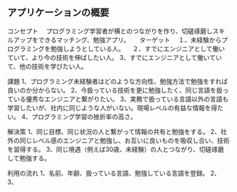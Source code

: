 ## アプリケーションの概要

コンセプト
　プログラミング学習者が横とのつながりを作り、切磋琢磨しスキルアップをできるマッチング、勉強アプリ。
　
ターゲット
　１、未経験からプログラミングを勉強しようとしている人。
　２、すでにエンジニアとして働いていて、より今の技術を伸ばしたい人。
  3、すでにエンジニアとして働いていて、他の技術を学びたい人。
  
 課題
  1、プログラミング未経験者はどのような方向性、勉強方法で勉強をすれば良いのか分からない。
  2、今扱っている技術を更に勉強したく、同じ言語を扱っている優秀なエンジニアと繋がりたい。
  3、実務で扱っている言語以外の言語も学習したいが、社内に同じような人がいない。現場レベルの有益な情報を得たい。
  4、プログラミング学習の挫折率の高さ。
  
 解決策
  1、同じ目標、同じ状況の人と繋がって情報の共有と勉強をする。
  2、社外の同じレベル感のエンジニアと勉強し、お互いに良いものを吸収し合い、技術を習得する。
  3、同じ境遇（例えば30歳、未経験）の人とつながり、切磋琢磨して勉強する。
 
 利用の流れ
  1、名前、年齢、扱っている言語、勉強している言語を登録。
  2、
  3、



